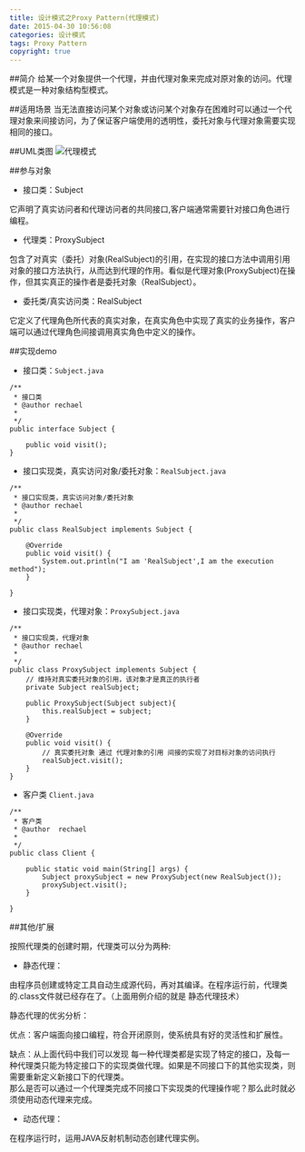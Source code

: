 ```yaml
---
title: 设计模式之Proxy Pattern(代理模式)
date: 2015-04-30 10:56:08
categories: 设计模式
tags: Proxy Pattern
copyright: true
---
```


##简介
给某一个对象提供一个代理，并由代理对象来完成对原对象的访问。代理模式是一种对象结构型模式。

##适用场景
当无法直接访问某个对象或访问某个对象存在困难时可以通过一个代理对象来间接访问，为了保证客户端使用的透明性，委托对象与代理对象需要实现相同的接口。

##UML类图
![代理模式](https://www.flyada.com/images/代理模式20150110155017568.png)

##参与对象

- 接口类：Subject

它声明了真实访问者和代理访问者的共同接口,客户端通常需要针对接口角色进行编程。

- 代理类：ProxySubject

包含了对真实（委托）对象(RealSubject)的引用，在实现的接口方法中调用引用对象的接口方法执行，从而达到代理的作用。看似是代理对象(ProxySubject)在操作，但其实真正的操作者是委托对象（RealSubject）。

- 委托类/真实访问类：RealSubject

它定义了代理角色所代表的真实对象，在真实角色中实现了真实的业务操作，客户端可以通过代理角色间接调用真实角色中定义的操作。

##实现demo

- 接口类：`Subject.java`

```
/**
 * 接口类
 * @author rechael
 *
 */
public interface Subject {

	public void visit();
}
```

- 接口实现类，真实访问对象/委托对象：`RealSubject.java`

```
/**
 * 接口实现类，真实访问对象/委托对象
 * @author rechael
 *
 */
public class RealSubject implements Subject {

	@Override
	public void visit() {
		System.out.println("I am 'RealSubject',I am the execution method");
	}

}
```

- 接口实现类，代理对象：`ProxySubject.java`

```
/**
 * 接口实现类，代理对象
 * @author rechael
 *
 */
public class ProxySubject implements Subject {
	// 维持对真实委托对象的引用，该对象才是真正的执行者
	private Subject realSubject;

	public ProxySubject(Subject subject){
		this.realSubject = subject;
	}

	@Override
	public void visit() {
		// 真实委托对象 通过 代理对象的引用 间接的实现了对目标对象的访问执行
		realSubject.visit();
	}
}
```

- 客户类 `Client.java`

```
/**
 * 客户类
 * @author  rechael
 *
 */
public class Client {

	public static void main(String[] args) {
		Subject proxySubject = new ProxySubject(new RealSubject());
		proxySubject.visit();
	}

}
```

##其他/扩展

按照代理类的创建时期，代理类可以分为两种:

- 静态代理：

由程序员创建或特定工具自动生成源代码，再对其编译。在程序运行前，代理类的.class文件就已经存在了。（上面用例介绍的就是 静态代理技术）

静态代理的优劣分析：

优点：客户端面向接口编程，符合开闭原则，使系统具有好的灵活性和扩展性。

缺点：从上面代码中我们可以发现 每一种代理类都是实现了特定的接口，及每一种代理类只能为特定接口下的实现类做代理。如果是不同接口下的其他实现类，则需要重新定义新接口下的代理类。     
那么是否可以通过一个代理类完成不同接口下实现类的代理操作呢？那么此时就必须使用动态代理来完成。

- 动态代理：

在程序运行时，运用JAVA反射机制动态创建代理实例。
